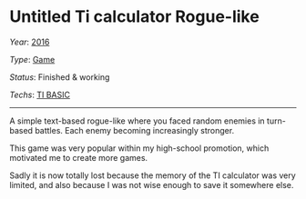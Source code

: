 # Untitled Ti calculator Rogue-like
*Year*: [2016](../Timeline/2016.md)

*Type*: [Game](./Games.md)

*Status*: Finished & working

*Techs*: [TI BASIC](../Techs/TiBasic.md)

---

A simple text-based rogue-like where you faced random enemies in turn-based battles. Each enemy becoming increasingly stronger.

This game was very popular within my high-school promotion, which motivated me to create more games.

Sadly it is now totally lost because the memory of the TI calculator was very limited, and also because I was not wise enough to save it somewhere else.